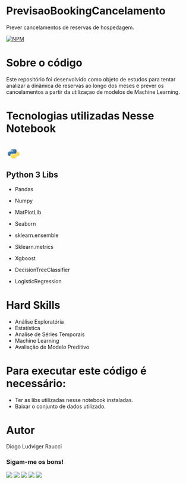 # PrevisaoBookingCancelamento
Prever cancelamentos de reservas de hospedagem.

[![NPM](https://img.shields.io/npm/l/react)](https://github.com/diogoraucci/Cotacoes_MT5/blob/main/LICENSE)

## 

# Sobre o código
Este repositório foi desenvolvido como objeto de estudos para tentar analizar a dinâmica de reservas ao longo dos meses e prever os cancelamentos a partir da utilizaçao de modelos de Machine Learning.

# Tecnologias utilizadas Nesse Notebook       
<div style="display: inline_block"><br>
  <img align="center" alt="Rafa-Python" height="30" width="40" src="https://raw.githubusercontent.com/devicons/devicon/master/icons/python/python-original.svg">
</div>
  
  ##
## Python 3 Libs
- Pandas
- Numpy
- MatPlotLib
- Seaborn 
- sklearn.ensemble 
- Sklearn.metrics
- Xgboost 
- DecisionTreeClassifier
- LogisticRegression

  ##
# Hard Skills 
- Análise Exploratória
- Estatística
- Analise de Séries Temporais
- Machine Learning
- Avaliação de Modelo Preditivo


# Para executar este código é necessário:
- Ter as libs utilizadas nesse notebook instaladas.
- Baixar o conjunto de dados utilizado.

# Autor
Diogo Ludviger Raucci
### Sigam-me os bons!
<div> 
<a href="https://instagram.com/diogoludviger" target="_blank"><img src="https://img.shields.io/badge/-Instagram-%23E4405F?style=for-the-badge&logo=instagram&logoColor=white" target="_blank"></a>
<a href = "mailto:diogoraucci@gmail.com"><img src="https://img.shields.io/badge/-Gmail-%23333?style=for-the-badge&logo=gmail&logoColor=white" target="_blank"></a>
<a href="https://www.linkedin.com/in/diogoraucci" target="_blank"><img src="https://img.shields.io/badge/-LinkedIn-%230077B5?style=for-the-badge&logo=linkedin&logoColor=white" target="_blank"></a> 
<a href="https://medium.com/@diogoraucci" target="_blank"><img src="https://img.shields.io/badge/Medium-12100E?style=for-the-badge&logo=medium&logoColor=white" target="_blank"></a>
<a href="https://www.behance.net/3diogo" target="_blank"><img src="https://img.shields.io/badge/-Behance-blue?style=for-the-badge&logo=behance&logoColor=white" target="_blank"></a>
</div>

